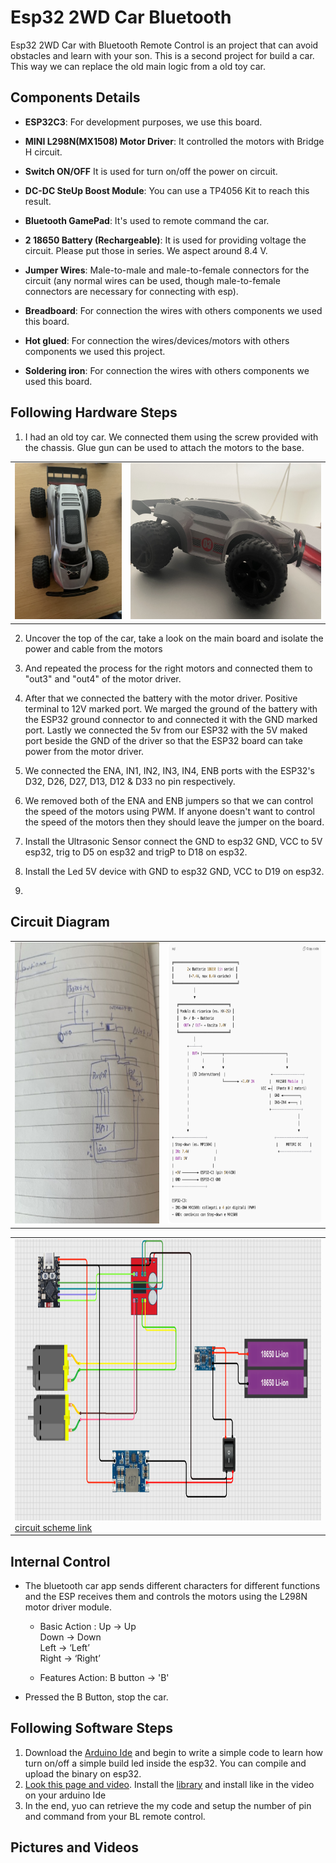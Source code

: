 # Esp32 2WD Car Bluetooth
Esp32 2WD Car with Bluetooth Remote Control is an project that can avoid obstacles and learn with your son. This is a second project for build a car. This way we can replace the old main logic from a old toy car.


## Components Details  

- **ESP32C3**: For development purposes, we use this board.  

- **MINI L298N(MX1508) Motor Driver**: It controlled the motors with Bridge H circuit. 

- **Switch ON/OFF** It is used for turn on/off the power on circuit.

- **DC-DC SteUp Boost Module**: You can use a TP4056 Kit to reach this result.
  
- **Bluetooth GamePad**: It's used to remote command the car.

- **2 18650 Battery (Rechargeable)**: It is used for providing voltage the circuit. Please put those in series. We aspect around 8.4 V.
  
- **Jumper Wires**: Male-to-male and male-to-female connectors for the circuit (any normal wires can be used, though male-to-female connectors are necessary for connecting with esp).

- **Breadboard**: For connection the wires with others components we used this board.

- **Hot glued**: For connection the wires/devices/motors with others components we used this project.
- **Soldering iron**: For connection the wires with others components we used this board.

## Following Hardware Steps

1. I had an old toy car. We connected them using the screw provided with the chassis. Glue gun can be used to attach the motors to the base.

<table>
  <tr>
    <td>
      <img src="./assets/IMG_4705.jpg" height="250" alt="A small two-wheel-drive toy car chassis with visible motors mounted on the base, connected by screws. The car is placed on a tabletop with scattered electronic components and tools in the background, suggesting an active workspace. The scene conveys a hands-on, educational atmosphere.">
    </td>
    <td>
      <img src="./assets/IMG_4706.jpg" height="250" alt="Close-up of the toy car chassis showing detailed wiring and connections to the motors. Jumper wires and a motor driver are attached, with the workspace containing additional parts and tools. The environment is focused and creative, highlighting the process of assembling the car.">
    </td>
  </tr>
</table>

2. Uncover the top of the car, take a look on the main board and isolate the power and cable from the motors



3. And repeated the process for the right motors and connected them to "out3" and "out4" of the motor driver.

4. After that we connected the battery with the motor driver. Positive terminal to 12V marked port. We marged the ground of the battery with the ESP32 ground connector to and connected it with the GND marked port. Lastly we connected the 5v from our ESP32 with the 5V maked port beside the GND of the driver so that the ESP32 board can take power from the motor driver.

5. We connected the ENA, IN1, IN2, IN3, IN4, ENB ports with the ESP32's D32, D26, D27, D13, D12 & D33 no pin respectively.

6. We removed both of the ENA and ENB jumpers so that we can control the speed of the motors using PWM. If anyone doesn't want to control the speed of the motors then they should leave the jumper on the board.

7. Install the Ultrasonic Sensor connect the GND to esp32 GND, VCC to 5V esp32, trig to D5 on esp32 and trigP to D18 on esp32.

8.  Install the Led 5V device with GND to esp32 GND, VCC  to D19 on esp32.
9. 


## Circuit Diagram
<table>
  <tr valign="middle">
    <td halign="center">
      <img src="./assets/draft.jpeg" alt="circuite_idea" height="450">
    </td>
    <td halign="center">
      <img src="./assets/circuite_idea.png" alt="circuite_idea" height="450">
    </td>
  </tr>
</table>

<table>
  <tr valign="middle">
    <td halign="center">
      <img src="./assets/diagram_circuit.png" alt="diagram_circuite" height="450">
      <div>
        <a href="https://app.cirkitdesigner.com/project/4d7fd9ed-47f0-43c8-8ef2-58eadbf371e6">circuit scheme link</a>
      </div>
    </td>
     
  </tr>
</table>

## Internal Control

- The bluetooth car app sends different characters for different functions and the ESP receives them and controls the motors using the L298N motor driver module. 
    - Basic Action :
Up → Up  
Down → Down  
Left → ‘Left’  
Right → ‘Right’

  - Features Action:
B button → 'B'


- Pressed the B Button, stop the car.




## Following Software Steps

1. Download the [Arduino Ide](https://www.arduino.cc/en/software/) and begin to write a simple code to learn how turn on/off a simple build led inside the esp32. You can compile and upload the binary on esp32.
2. [Look this page and video](https://www.arduino.cc/en/software/). Install the [library](https://raw.githubusercontent.com/ricardoquesada/esp32-arduino-lib-builder/master/bluepad32_files/package_esp32_bluepad32_index.json) and install like in the video on your arduino Ide
3. In the end, yuo can retrieve the my code and setup the number of pin and command from your BL remote control.


## Pictures and Videos
